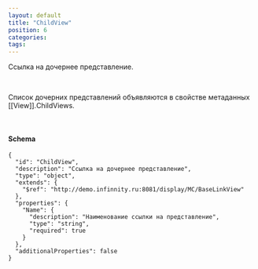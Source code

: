 ```yaml
---
layout: default
title: "ChildView"
position: 6
categories: 
tags: 
---
```


Ссылка на дочернее представление.

   

Список дочерних представлений объявляются в свойстве метаданных [[View]].ChildViews.

   

#### Schema

```
{
  "id": "ChildView",
  "description": "Ссылка на дочернее представление",
  "type": "object",
  "extends": {
    "$ref": "http://demo.infinnity.ru:8081/display/MC/BaseLinkView"
  },
  "properties": {
    "Name": {
      "description": "Наименование ссылки на представление",
      "type": "string",
      "required": true
    }
  },
  "additionalProperties": false
}
```

 

 

